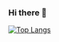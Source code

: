 ### Hi there 👋

[![Top Langs](https://github-readme-stats.vercel.app/api/top-langs/?username=krozv&hide=python)](https://github.com/anuraghazra/github-readme-stats)

<!--
**krozv/krozv** is a ✨ _special_ ✨ repository because its `README.md` (this file) appears on your GitHub profile.

Here are some ideas to get you started:

- 🔭 I’m currently working on ...
- 🌱 I’m currently learning ...
- 👯 I’m looking to collaborate on ...
- 🤔 I’m looking for help with ...
- 💬 Ask me about ...
- 📫 How to reach me: ...
- 😄 Pronouns: ...
- ⚡ Fun fact: ...
-->
